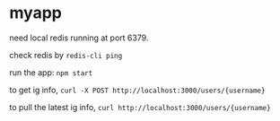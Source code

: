 # myapp
need local redis running at port 6379.

check redis by ```redis-cli ping```

run the app: ```npm start```

to get ig info, ```curl -X POST http://localhost:3000/users/{username}```

to pull the latest ig info, ```curl http://localhost:3000/users/{username}```
